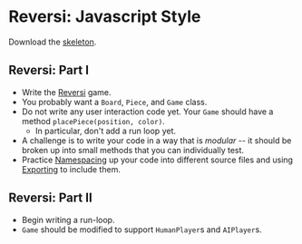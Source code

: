 # Reversi: Javascript Style

Download the [skeleton][reversi-skeleton].

[reversi-skeleton]: skeleton.zip?raw=true 

## Reversi: Part I

* Write the [Reversi][reversi] game.
* You probably want a `Board`, `Piece`, and `Game` class.
* Do not write any user interaction code yet. Your `Game` should have a
  method `placePiece(position, color)`.
    * In particular, don't add a run loop yet.
* A challenge is to write your code in a way that is *modular* -- it
  should be broken up into small methods that you can individually
  test.
* Practice [Namespacing][namespacing] up your code into different
  source files and using [Exporting][exporting] to include them.

[reversi]: http://en.wikipedia.org/wiki/Reversi
[namespacing]: http://addyosmani.com/blog/essential-js-namespacing/#beginners
[exporting]: http://stackoverflow.com/questions/11726525/nodejs-require-file-js-issues/11726614

## Reversi: Part II

* Begin writing a run-loop.
* `Game` should be modified to support `HumanPlayer`s and `AIPlayer`s.

